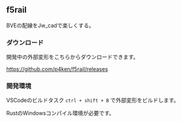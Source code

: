 ## f5rail

BVEの配線をJw_cadで楽しくする。

### ダウンロード

開発中の外部変形をこちらからダウンロードできます。

https://github.com/p4ken/f5rail/releases

### 開発環境

VSCodeのビルドタスク `ctrl + shift + B` で外部変形をビルドします。

RustのWindowsコンパイル環境が必要です。
